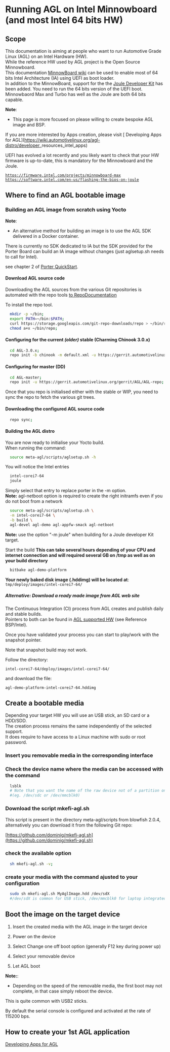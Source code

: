 # Running AGL on Intel Minnowboard (and most Intel 64 bits HW)

## Scope

This documentation is aiming at people who want to run Automotive Grade
Linux (AGL) on an Intel Hardware (HW).  
While the reference HW used by AGL project is the Open Source Minnowboard.  
This documentation [MinnowBoard wiki](https://minnowboard.org/) 
can be used to enable most of 64 bits Intel Architecture (IA) using UEFI as boot loader.  
In addition to the MinnowBoard, support for the the [Joule Developer Kit](https://software.intel.com/en-us/iot/hardware/joule/dev-kit) has been added. 
You need to run the 64 bits version of the UEFI boot.  
Minnowbaord Max and Turbo has well as the Joule are both 64 bits capable.

**Note**:

* This page is more focused on please willing to create bespoke AGL image and BSP.

If you are more interested by Apps creation, please visit [ Developing Apps for AGL](<https://wiki.automotivelinux.org/agl-distro/developer>_resources_intel_apps)

UEFI has evolved a lot recently and you likely want to check that your HW firmware is up-to-date, this is mandatory for the Minnowboard and the Joule.

[`https://firmware.intel.com/projects/minnowboard-max`](https://firmware.intel.com/projects/minnowboard-max)  
[`https://software.intel.com/en-us/flashing-the-bios-on-joule`](https://software.intel.com/en-us/flashing-the-bios-on-joule)

## Where to find an AGL bootable image

### Building an AGL image from scratch using Yocto

**Note**:

* An alternative method for building an image is to use the AGL SDK delivered in a Docker container.

There is currently no SDK dedicated to IA but the SDK provided for the Porter Board can build an IA image without changes (just aglsetup.sh needs to call for Intel).

see chapter 2 of [Porter QuickStart](http://iot.bzh/download/public/2016/sdk/AGL-Kickstart-on-Renesas-Porter-board.pdf "wikilink").

#### Download AGL source code

Downloading the AGL sources from the various Git repositories is automated with the repo
tools [to RepoDocumentation](https://source.android.com/source/using-repo.html "wikilink")

To install the repo tool.

```bash
  mkdir -p ~/bin;
  export PATH=~/bin:$PATH;
  curl https://storage.googleapis.com/git-repo-downloads/repo > ~/bin/repo;
  chmod a+x ~/bin/repo;
```

#### Configuring for the current *(older)* stable (Charming Chinook 3.0.x)

```bash
  cd AGL-3.0.x;
  repo init -b chinook -m default.xml -u https://gerrit.automotivelinux.org/gerrit/AGL/AGL-repo
```

#### Configuring for master (DD)

```bash
  cd AGL-master;
  repo init -u https://gerrit.automotivelinux.org/gerrit/AGL/AGL-repo;
```

Once that you repo is initialised either with the stable or WIP, you need to sync the repo to fetch the various git trees.

#### Downloading the configured AGL source code

```bash
  repo sync;
```

#### Building the AGL distro

You are now ready to initialise your Yocto build.  
When running the command:

```bash
  source meta-agl/scripts/aglsetup.sh -h
```

You will notice the Intel entries

```bash
  intel-corei7-64
  joule
```

Simply select that entry to replace porter in the -m option.  
**Note:** agl-netboot option is required to create the right initramfs even if you do not boot from a network

```bash
  source meta-agl/scripts/aglsetup.sh \
  -m intel-corei7-64 \
  -b build \
  agl-devel agl-demo agl-appfw-smack agl-netboot
```

**Note:** use the option "-m joule" when building for a Joule developer Kit target.

Start the build **This can take several hours depending of your CPU and
internet connection and will required several GB on /tmp as well as on your build directory**

```bash
  bitbake agl-demo-platform
```

**Your newly baked disk image (.hddimg) will be located at**:  
  `tmp/deploy/images/intel-corei7-64/`

##### Alternative: Download a *ready made* image from AGL web site

The Continuous Integration (CI) process from AGL creates and publish daily and stable builds.  
Pointers to both can be found in [AGL supported HW](https://wiki.automotivelinux.org/agl-distro) (see Reference BSP/Intel).

Once you have validated your process you can start to play/work with the snapshot pointer.

Note that snapshot build may not work.

Follow the directory:  

`intel-corei7-64/deploy/images/intel-corei7-64/`

and download the file:  

`agl-demo-platform-intel-corei7-64.hddimg`

## Create a bootable media

Depending your target HW you will use an USB stick, an SD card or a HDD/SDD.  
The creation process remains the same independently of the selected support.  
It does require to have access to a Linux machine with sudo or root password.

### Insert you removable media in the corresponding interface

### Check the device name where the media can be accessed with the command

```bash
  lsblk
  # Note that you want the name of the raw device not of a partition on the media
  #(eg. /dev/sdc or /dev/mmcblk0)
```

### Download the script mkefi-agl.sh

This script is present in the directory meta-agl/scripts from blowfish 2.0.4, alternatively you can download it from the following Git repo:  

[https://github.com/dominig/mkefi-agl.sh](https://github.com/dominig/mkefi-agl.sh)

### check the available option

```bash
  sh mkefi-agl.sh -v;
```

### create your media with the command ajusted to your configuration

```bash
  sudo sh mkefi-agl.sh MyAglImage.hdd /dev/sdX
  #/dev/sdX is common for USB stick, /dev/mmcblk0 for laptop integrated SD card reader
```

## Boot the image on the target device

1. Insert the created media with the AGL image in the target device

1. Power on the device

1. Select Change one off boot option (generally F12 key during power up)

1. Select your removable device

1. Let AGL boot

**Note:**:

* Depending on the speed of the removable media, the first boot may not complete, in that case simply reboot the device.

This is quite common with USB2 sticks.

By default the serial console is configured and activated at the rate of 115200 bps.

## How to create your 1st AGL application

[Developing Apps for AGL](https://wiki.automotivelinux.org/agl-distro/developer_resources_intel_apps)
